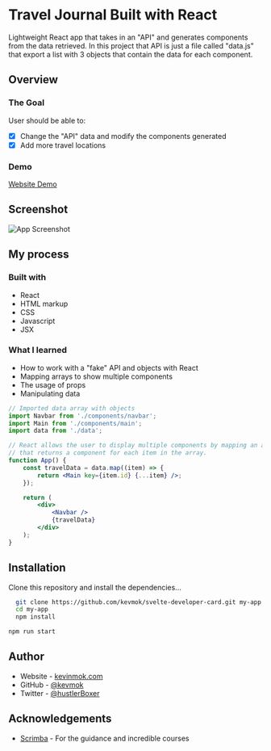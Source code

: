 # Travel Journal Built with React

Lightweight React app that takes in an "API" and generates components from the data retrieved.
In this project that API is just a file called "data.js" that export a list with 3 objects that contain the data for each component.

## Overview

### The Goal

User should be able to:

-   [x] Change the "API" data and modify the components generated
-   [x] Add more travel locations

### Demo

[Website Demo](https://react-travel-journal.vercel.app/)

## Screenshot

![App Screenshot](https://i.imgur.com/2AIplBD.jpg)

## My process

### Built with

-   React
-   HTML markup
-   CSS
-   Javascript
-   JSX

### What I learned

-   How to work with a "fake" API and objects with React
-   Mapping arrays to show multiple components
-   The usage of props
-   Manipulating data

```jsx
// Imported data array with objects
import Navbar from './components/navbar';
import Main from './components/main';
import data from './data';

// React allows the user to display multiple components by mapping an array
// that returns a component for each item in the array.
function App() {
    const travelData = data.map((item) => {
        return <Main key={item.id} {...item} />;
    });

    return (
        <div>
            <Navbar />
            {travelData}
        </div>
    );
}
```

## Installation

Clone this repository and install the dependencies...

```bash
  git clone https://github.com/kevmok/svelte-developer-card.git my-app
  cd my-app
  npm install
```

```bash
npm run start
```

## Author

-   Website - [kevinmok.com](https://kevinmok.com)
-   GitHub - [@kevmok](https://www.github.com/Kevmok)
-   Twitter - [@hustlerBoxer](https://twitter.com/hustlerBoxer)

## Acknowledgements

-   [Scrimba](https://scrimba.com) - For the guidance and incredible courses
